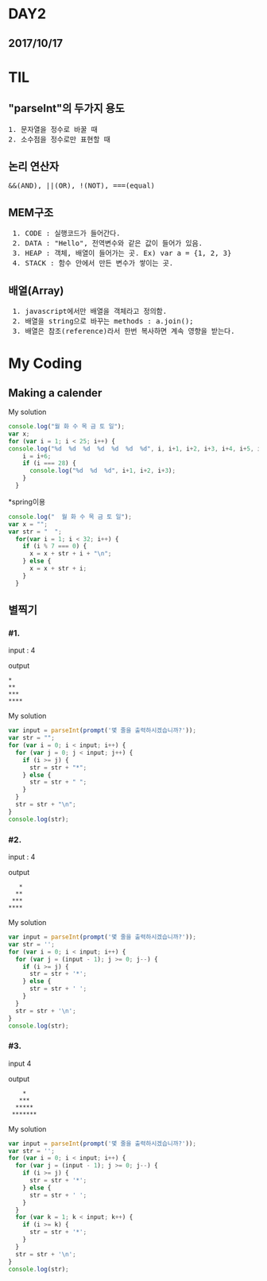 DAY2
====
2017/10/17
----------
# TIL

## "parseInt"의 두가지 용도
<pre>1. 문자열을 정수로 바꿀 때
2. 소수점을 정수로만 표현할 때</pre>
## 논리 연산자
<pre>&&(AND), ||(OR), !(NOT), ===(equal)</pre>
## MEM구조
<pre> 1. CODE : 실행코드가 들어간다.
 2. DATA : "Hello", 전역변수와 같은 값이 들어가 있음.
 3. HEAP : 객체, 배열이 들어가는 곳. Ex) var a = {1, 2, 3}
 4. STACK : 함수 안에서 만든 변수가 쌓이는 곳.</pre>
## 배열(Array)
<pre> 1. javascript에서만 배열을 객체라고 정의함.
 2. 배열을 string으로 바꾸는 methods : a.join();
 3. 배열은 참조(reference)라서 한번 복사하면 계속 영향을 받는다.</pre>
# My Coding
## Making a calender
My solution
~~~~~~~~~~~~~~~~~~~~~~~~~~~~~~~~~~~~~javascript
console.log("월 화 수 목 금 토 일");
var x;
for (var i = 1; i < 25; i++) {
console.log("%d  %d  %d  %d  %d  %d  %d", i, i+1, i+2, i+3, i+4, i+5, i+6);
    i = i+6;
    if (i === 28) {
      console.log("%d  %d  %d", i+1, i+2, i+3);
    }
  }
~~~~~~~~~~~~~~~~~~~~~~~~~~~~~~~~~~~~~
*spring이용
~~~~~~~~~~~~~~~~~~~~~~~~~~~~~~~~~~~~~javascript
console.log("  월 화 수 목 금 토 일");
var x = "";
var str = "  ";
  for(var i = 1; i < 32; i++) {
    if (i % 7 === 0) {
      x = x + str + i + "\n";
    } else {
      x = x + str + i;
    }
  }
~~~~~~~~~~~~~~~~~~~~~~~~~~~~~~~~~~~~~
## 별찍기
### #1.
input : 4

output
~~~~~~
*
**
***
****
~~~~~~
My solution
~~~~~~~~~~~~~~~~~~~~~~~~~~~~~~~~~~~~~~~~~~~~~~~~~~~~~~~~~~javascript
var input = parseInt(prompt('몇 줄을 출력하시겠습니까?'));
var str = "";
for (var i = 0; i < input; i++) {
  for (var j = 0; j < input; j++) {
    if (i >= j) {
      str = str + "*";
    } else {
      str = str + " ";
    }
  }
  str = str + "\n";
}
console.log(str);
~~~~~~~~~~~~~~~~~~~~~~~~~~~~~~~~~~~~~~~~~~~~~~~~~~~~~~~~~~
### #2.
input : 4

output
~~~~~~
   *
  **
 ***
****
~~~~~~
My solution
~~~~~~~~~~~~~~~~~javascript
var input = parseInt(prompt('몇 줄을 출력하시겠습니까?'));
var str = '';
for (var i = 0; i < input; i++) {
  for (var j = (input - 1); j >= 0; j--) {
    if (i >= j) {
      str = str + '*';
    } else {
      str = str + ' ';
    }
  }
  str = str + '\n';
}
console.log(str);
~~~~~~~~~~~~~~~~~
### #3.
input 4

output
~~~~~~
    *
   ***
  *****
 *******
~~~~~~
My solution
~~~~~~~~~~~~~~~javascript
var input = parseInt(prompt('몇 줄을 출력하시겠습니까?'));
var str = '';
for (var i = 0; i < input; i++) {
  for (var j = (input - 1); j >= 0; j--) {
    if (i >= j) {
      str = str + '*';
    } else {
      str = str + ' ';
    }
  }
  for (var k = 1; k < input; k++) {
    if (i >= k) {
      str = str + '*';
    }
  }
  str = str + '\n';
}
console.log(str);
~~~~~~~~~~~~~~~

